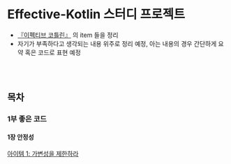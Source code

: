 # Effective-Kotlin 스터디 프로젝트


* [『이펙티브 코틀린』](https://search.shopping.naver.com/book/catalog/32487702885?cat_id=50010920&frm=PBOKPRO&query=%EC%9D%B4%ED%8E%99%ED%8B%B0%EB%B8%8C+%EC%BD%94%ED%8B%80%EB%A6%B0&NaPm=ct%3Dlahgcync%7Cci%3Dd10b78abfa18b3007fc073dfa957e55ee9aa6247%7Ctr%3Dboknx%7Csn%3D95694%7Chk%3D4bef5656766bbf8ca360def11e21f03d8c34c690) 의 item 들을 정리
* 자기가 부족하다고 생각되는 내용 위주로 정리 예정, 아는 내용의 경우 간단하게 요약 혹은 코드로 표현 예정  
<br>

<!-- ## Sample Code Reference   -->


<br>

## 목차


### 1부 좋은 코드  
#### 1장 안정성  
  
[아이템 1: 가변성을 제한하라](./summary/item_01.md)  
